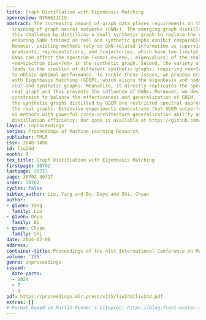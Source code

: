 ```yaml
---
title: Graph Distillation with Eigenbasis Matching
openreview: DYN66IJCI9
abstract: The increasing amount of graph data places requirements on the efficient
  training of graph neural networks (GNNs). The emerging graph distillation (GD) tackles
  this challenge by distilling a small synthetic graph to replace the real large graph,
  ensuring GNNs trained on real and synthetic graphs exhibit comparable performance.
  However, existing methods rely on GNN-related information as supervision, including
  gradients, representations, and trajectories, which have two limitations. First,
  GNNs can affect the spectrum (<em>i.e</em>., eigenvalues) of the real graph, causing
  <em>spectrum bias</em> in the synthetic graph. Second, the variety of GNN architectures
  leads to the creation of different synthetic graphs, requiring <em>traversal</em>
  to obtain optimal performance. To tackle these issues, we propose Graph Distillation
  with Eigenbasis Matching (GDEM), which aligns the eigenbasis and node features of
  real and synthetic graphs. Meanwhile, it directly replicates the spectrum of the
  real graph and thus prevents the influence of GNNs. Moreover, we design a discrimination
  constraint to balance the effectiveness and generalization of GDEM. Theoretically,
  the synthetic graphs distilled by GDEM are restricted spectral approximations of
  the real graphs. Extensive experiments demonstrate that GDEM outperforms state-of-the-art
  GD methods with powerful cross-architecture generalization ability and significant
  distillation efficiency. Our code is available at https://github.com/liuyang-tian/GDEM.
layout: inproceedings
series: Proceedings of Machine Learning Research
publisher: PMLR
issn: 2640-3498
id: liu24d
month: 0
tex_title: Graph Distillation with Eigenbasis Matching
firstpage: 30702
lastpage: 30717
page: 30702-30717
order: 30702
cycles: false
bibtex_author: Liu, Yang and Bo, Deyu and Shi, Chuan
author:
- given: Yang
  family: Liu
- given: Deyu
  family: Bo
- given: Chuan
  family: Shi
date: 2024-07-08
address:
container-title: Proceedings of the 41st International Conference on Machine Learning
volume: '235'
genre: inproceedings
issued:
  date-parts:
  - 2024
  - 7
  - 8
pdf: https://proceedings.mlr.press/v235/liu24d/liu24d.pdf
extras: []
# Format based on Martin Fenner's citeproc: https://blog.front-matter.io/posts/citeproc-yaml-for-bibliographies/
---
```

